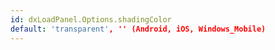 ```yaml
---
id: dxLoadPanel.Options.shadingColor
default: 'transparent', '' (Android, iOS, Windows_Mobile)
---
```

